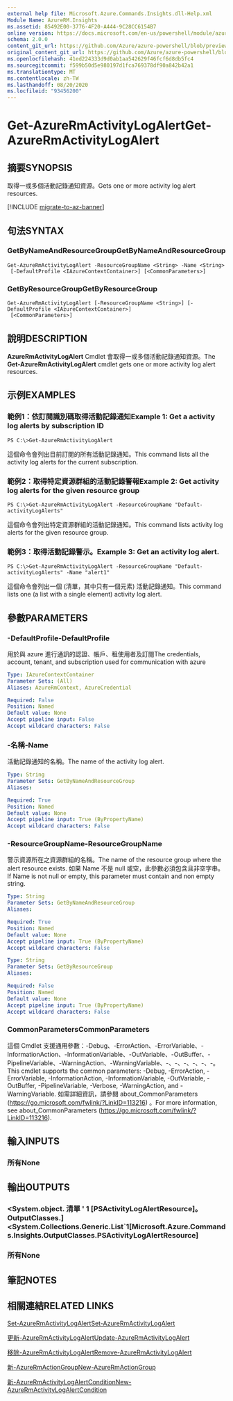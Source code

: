 ```yaml
---
external help file: Microsoft.Azure.Commands.Insights.dll-Help.xml
Module Name: AzureRM.Insights
ms.assetid: 85492E00-3776-4F20-A444-9C28CC6154B7
online version: https://docs.microsoft.com/en-us/powershell/module/azurerm.insights/get-azurermactivitylogalert
schema: 2.0.0
content_git_url: https://github.com/Azure/azure-powershell/blob/preview/src/ResourceManager/Insights/Commands.Insights/help/Get-AzureRmActivityLogAlert.md
original_content_git_url: https://github.com/Azure/azure-powershell/blob/preview/src/ResourceManager/Insights/Commands.Insights/help/Get-AzureRmActivityLogAlert.md
ms.openlocfilehash: 41ed224333d9d0ab1aa542629f46fcf6d8db5fc4
ms.sourcegitcommit: f599b50d5e980197d1fca769378df90a842b42a1
ms.translationtype: MT
ms.contentlocale: zh-TW
ms.lasthandoff: 08/20/2020
ms.locfileid: "93456200"
---
```

# <span data-ttu-id="fb9f2-101">Get-AzureRmActivityLogAlert</span><span class="sxs-lookup"><span data-stu-id="fb9f2-101">Get-AzureRmActivityLogAlert</span></span>

## <span data-ttu-id="fb9f2-102">摘要</span><span class="sxs-lookup"><span data-stu-id="fb9f2-102">SYNOPSIS</span></span>
<span data-ttu-id="fb9f2-103">取得一或多個活動記錄通知資源。</span><span class="sxs-lookup"><span data-stu-id="fb9f2-103">Gets one or more activity log alert resources.</span></span>

[!INCLUDE [migrate-to-az-banner](../../includes/migrate-to-az-banner.md)]

## <span data-ttu-id="fb9f2-104">句法</span><span class="sxs-lookup"><span data-stu-id="fb9f2-104">SYNTAX</span></span>

### <span data-ttu-id="fb9f2-105">GetByNameAndResourceGroup</span><span class="sxs-lookup"><span data-stu-id="fb9f2-105">GetByNameAndResourceGroup</span></span>
```
Get-AzureRmActivityLogAlert -ResourceGroupName <String> -Name <String>
 [-DefaultProfile <IAzureContextContainer>] [<CommonParameters>]
```

### <span data-ttu-id="fb9f2-106">GetByResourceGroup</span><span class="sxs-lookup"><span data-stu-id="fb9f2-106">GetByResourceGroup</span></span>
```
Get-AzureRmActivityLogAlert [-ResourceGroupName <String>] [-DefaultProfile <IAzureContextContainer>]
 [<CommonParameters>]
```

## <span data-ttu-id="fb9f2-107">說明</span><span class="sxs-lookup"><span data-stu-id="fb9f2-107">DESCRIPTION</span></span>
<span data-ttu-id="fb9f2-108">**AzureRmActivityLogAlert** Cmdlet 會取得一或多個活動記錄通知資源。</span><span class="sxs-lookup"><span data-stu-id="fb9f2-108">The **Get-AzureRmActivityLogAlert** cmdlet gets one or more activity log alert resources.</span></span>

## <span data-ttu-id="fb9f2-109">示例</span><span class="sxs-lookup"><span data-stu-id="fb9f2-109">EXAMPLES</span></span>

### <span data-ttu-id="fb9f2-110">範例1：依訂閱識別碼取得活動記錄通知</span><span class="sxs-lookup"><span data-stu-id="fb9f2-110">Example 1: Get a activity log alerts by subscription ID</span></span>
```
PS C:\>Get-AzureRmActivityLogAlert
```

<span data-ttu-id="fb9f2-111">這個命令會列出目前訂閱的所有活動記錄通知。</span><span class="sxs-lookup"><span data-stu-id="fb9f2-111">This command lists all the activity log alerts for the current subscription.</span></span>

### <span data-ttu-id="fb9f2-112">範例2：取得特定資源群組的活動記錄警報</span><span class="sxs-lookup"><span data-stu-id="fb9f2-112">Example 2: Get activity log alerts for the given resource group</span></span>
```
PS C:\>Get-AzureRmActivityLogAlert -ResourceGroupName "Default-activityLogAlerts"
```

<span data-ttu-id="fb9f2-113">這個命令會列出特定資源群組的活動記錄通知。</span><span class="sxs-lookup"><span data-stu-id="fb9f2-113">This command lists activity log alerts for the given resource group.</span></span>

### <span data-ttu-id="fb9f2-114">範例3：取得活動記錄警示。</span><span class="sxs-lookup"><span data-stu-id="fb9f2-114">Example 3: Get an activity log alert.</span></span>
```
PS C:\>Get-AzureRmActivityLogAlert -ResourceGroupName "Default-activityLogAlerts" -Name "alert1"
```

<span data-ttu-id="fb9f2-115">這個命令會列出一個 (清單，其中只有一個元素) 活動記錄通知。</span><span class="sxs-lookup"><span data-stu-id="fb9f2-115">This command lists one (a list with a single element) activity log alert.</span></span>

## <span data-ttu-id="fb9f2-116">參數</span><span class="sxs-lookup"><span data-stu-id="fb9f2-116">PARAMETERS</span></span>

### <span data-ttu-id="fb9f2-117">-DefaultProfile</span><span class="sxs-lookup"><span data-stu-id="fb9f2-117">-DefaultProfile</span></span>
<span data-ttu-id="fb9f2-118">用於與 azure 進行通訊的認證、帳戶、租使用者及訂閱</span><span class="sxs-lookup"><span data-stu-id="fb9f2-118">The credentials, account, tenant, and subscription used for communication with azure</span></span>

```yaml
Type: IAzureContextContainer
Parameter Sets: (All)
Aliases: AzureRmContext, AzureCredential

Required: False
Position: Named
Default value: None
Accept pipeline input: False
Accept wildcard characters: False
```

### <span data-ttu-id="fb9f2-119">-名稱</span><span class="sxs-lookup"><span data-stu-id="fb9f2-119">-Name</span></span>
<span data-ttu-id="fb9f2-120">活動記錄通知的名稱。</span><span class="sxs-lookup"><span data-stu-id="fb9f2-120">The name of the activity log alert.</span></span>

```yaml
Type: String
Parameter Sets: GetByNameAndResourceGroup
Aliases: 

Required: True
Position: Named
Default value: None
Accept pipeline input: True (ByPropertyName)
Accept wildcard characters: False
```

### <span data-ttu-id="fb9f2-121">-ResourceGroupName</span><span class="sxs-lookup"><span data-stu-id="fb9f2-121">-ResourceGroupName</span></span>
<span data-ttu-id="fb9f2-122">警示資源所在之資源群組的名稱。</span><span class="sxs-lookup"><span data-stu-id="fb9f2-122">The name of the resource group where the alert resource exists.</span></span>
<span data-ttu-id="fb9f2-123">如果 Name 不是 null 或空，此參數必須包含且非空字串。</span><span class="sxs-lookup"><span data-stu-id="fb9f2-123">If Name is not null or empty, this parameter must contain and non empty string.</span></span>

```yaml
Type: String
Parameter Sets: GetByNameAndResourceGroup
Aliases: 

Required: True
Position: Named
Default value: None
Accept pipeline input: True (ByPropertyName)
Accept wildcard characters: False
```

```yaml
Type: String
Parameter Sets: GetByResourceGroup
Aliases: 

Required: False
Position: Named
Default value: None
Accept pipeline input: True (ByPropertyName)
Accept wildcard characters: False
```

### <span data-ttu-id="fb9f2-124">CommonParameters</span><span class="sxs-lookup"><span data-stu-id="fb9f2-124">CommonParameters</span></span>
<span data-ttu-id="fb9f2-125">這個 Cmdlet 支援通用參數：-Debug、-ErrorAction、-ErrorVariable、-InformationAction、-InformationVariable、-OutVariable、-OutBuffer、-PipelineVariable、-WarningAction、-WarningVariable、-、-、-、-、-、-。</span><span class="sxs-lookup"><span data-stu-id="fb9f2-125">This cmdlet supports the common parameters: -Debug, -ErrorAction, -ErrorVariable, -InformationAction, -InformationVariable, -OutVariable, -OutBuffer, -PipelineVariable, -Verbose, -WarningAction, and -WarningVariable.</span></span> <span data-ttu-id="fb9f2-126">如需詳細資訊，請參閱 about_CommonParameters (https://go.microsoft.com/fwlink/?LinkID=113216) 。</span><span class="sxs-lookup"><span data-stu-id="fb9f2-126">For more information, see about_CommonParameters (https://go.microsoft.com/fwlink/?LinkID=113216).</span></span>

## <span data-ttu-id="fb9f2-127">輸入</span><span class="sxs-lookup"><span data-stu-id="fb9f2-127">INPUTS</span></span>

### <span data-ttu-id="fb9f2-128">所有</span><span class="sxs-lookup"><span data-stu-id="fb9f2-128">None</span></span>

## <span data-ttu-id="fb9f2-129">輸出</span><span class="sxs-lookup"><span data-stu-id="fb9f2-129">OUTPUTS</span></span>

### <span data-ttu-id="fb9f2-130"><System.object. 清單 ' 1 [PSActivityLogAlertResource]。 OutputClasses.]</span><span class="sxs-lookup"><span data-stu-id="fb9f2-130"><System.Collections.Generic.List\`1[Microsoft.Azure.Commands.Insights.OutputClasses.PSActivityLogAlertResource]</span></span>

### <span data-ttu-id="fb9f2-131">所有</span><span class="sxs-lookup"><span data-stu-id="fb9f2-131">None</span></span>

## <span data-ttu-id="fb9f2-132">筆記</span><span class="sxs-lookup"><span data-stu-id="fb9f2-132">NOTES</span></span>

## <span data-ttu-id="fb9f2-133">相關連結</span><span class="sxs-lookup"><span data-stu-id="fb9f2-133">RELATED LINKS</span></span>

[<span data-ttu-id="fb9f2-134">Set-AzureRmActivityLogAlert</span><span class="sxs-lookup"><span data-stu-id="fb9f2-134">Set-AzureRmActivityLogAlert</span></span>](./Set-AzureRmActivityLogAlert.md)

[<span data-ttu-id="fb9f2-135">更新-AzureRmActivityLogAlert</span><span class="sxs-lookup"><span data-stu-id="fb9f2-135">Update-AzureRmActivityLogAlert</span></span>](./Update-AzureRmActivityLogAlert.md)

[<span data-ttu-id="fb9f2-136">移除-AzureRmActivityLogAlert</span><span class="sxs-lookup"><span data-stu-id="fb9f2-136">Remove-AzureRmActivityLogAlert</span></span>](./Remove-AzureRmActivityLogAlert.md)

[<span data-ttu-id="fb9f2-137">新-AzureRmActionGroup</span><span class="sxs-lookup"><span data-stu-id="fb9f2-137">New-AzureRmActionGroup</span></span>](./New-AzureRmActionGroup.md)

[<span data-ttu-id="fb9f2-138">新-AzureRmActivityLogAlertCondition</span><span class="sxs-lookup"><span data-stu-id="fb9f2-138">New-AzureRmActivityLogAlertCondition</span></span>](./Get-AzureRmActivityLogAlertCondition.md)
